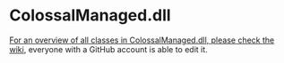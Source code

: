 # ColossalManaged.dll
[For an overview of all classes in ColossalManaged.dll, please check the wiki](https://github.com/cities-skylines/ColossalManaged/wiki), everyone with a GitHub account is able to edit it.
